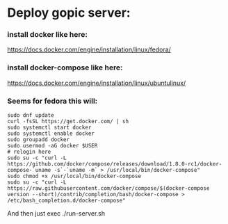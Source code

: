 # Deploy gopic server:

### install docker like here:
https://docs.docker.com/engine/installation/linux/fedora/

### install docker-compose like here:
https://docs.docker.com/engine/installation/linux/ubuntulinux/

### Seems for fedora this will:
```
sudo dnf update
curl -fsSL https://get.docker.com/ | sh
sudo systemctl start docker
sudo systemctl enable docker
sudo groupadd docker
sudo usermod -aG docker $USER
# relogin here
sudo su -c "curl -L https://github.com/docker/compose/releases/download/1.8.0-rc1/docker-compose-`uname -s`-`uname -m` > /usr/local/bin/docker-compose"
sudo chmod +x /usr/local/bin/docker-compose
sudo su -c "curl -L https://raw.githubusercontent.com/docker/compose/$(docker-compose version --short)/contrib/completion/bash/docker-compose > /etc/bash_completion.d/docker-compose"

```

And then just exec ./run-server.sh
